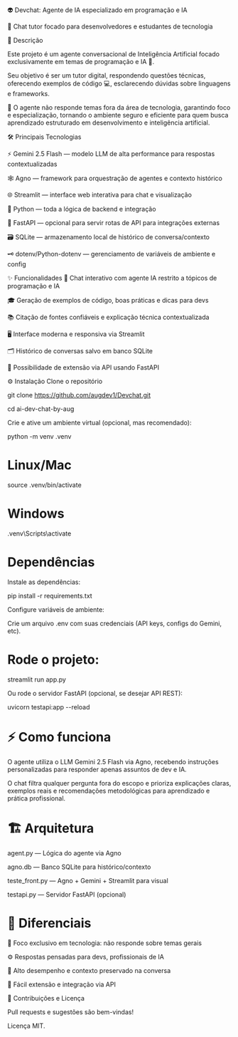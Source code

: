 👽 Devchat: Agente de IA especializado em programação e IA

💬 Chat tutor focado para desenvolvedores e estudantes de tecnologia

📝 Descrição

Este projeto é um agente conversacional de Inteligência Artificial focado exclusivamente em temas de programação e IA 🤖.

Seu objetivo é ser um tutor digital, respondendo questões técnicas, oferecendo exemplos de código 💻, esclarecendo dúvidas sobre linguagens e frameworks.


🚫 O agente não responde temas fora da área de tecnologia, garantindo foco e especialização, tornando o ambiente seguro e eficiente para quem busca aprendizado estruturado em desenvolvimento e inteligência artificial.

🛠️ Principais Tecnologias

⚡ Gemini 2.5 Flash — modelo LLM de alta performance para respostas contextualizadas

🕸️ Agno — framework para orquestração de agentes e contexto histórico

🌐 Streamlit — interface web interativa para chat e visualização

🐍 Python — toda a lógica de backend e integração

🚀 FastAPI — opcional para servir rotas de API para integrações externas

🗃️ SQLite — armazenamento local de histórico de conversa/contexto

🗝️ dotenv/Python-dotenv — gerenciamento de variáveis de ambiente e config

✨ Funcionalidades
💬 Chat interativo com agente IA restrito a tópicos de programação e IA

🎓 Geração de exemplos de código, boas práticas e dicas para devs

📚 Citação de fontes confiáveis e explicação técnica contextualizada

🖥️ Interface moderna e responsiva via Streamlit

🗂️ Histórico de conversas salvo em banco SQLite

🚀 Possibilidade de extensão via API usando FastAPI

⚙️ Instalação
Clone o repositório


git clone https://github.com/augdev1/Devchat.git

cd ai-dev-chat-by-aug

Crie e ative um ambiente virtual (opcional, mas recomendado):


python -m venv .venv
# Linux/Mac
source .venv/bin/activate

# Windows

.venv\Scripts\activate 

# Dependências
Instale as dependências:

pip install -r requirements.txt

Configure variáveis de ambiente:

Crie um arquivo .env com suas credenciais (API keys, configs do Gemini, etc).

# Rode o projeto:

streamlit run app.py

Ou rode o servidor FastAPI (opcional, se desejar API REST):

uvicorn testapi:app --reload
# ⚡ Como funciona
O agente utiliza o LLM Gemini 2.5 Flash via Agno, recebendo instruções personalizadas para responder apenas assuntos de dev e IA.

O chat filtra qualquer pergunta fora do escopo e prioriza explicações claras, exemplos reais e recomendações metodológicas para aprendizado e prática profissional.

# 🏗️ Arquitetura

agent.py — Lógica do agente via Agno

agno.db — Banco SQLite para histórico/contexto

teste_front.py — Agno + Gemini + Streamlit para visual

testapi.py — Servidor FastAPI (opcional)

# 🚩 Diferenciais

🎯 Foco exclusivo em tecnologia: não responde sobre temas gerais

⚙️ Respostas pensadas para devs, profissionais de IA

🚀 Alto desempenho e contexto preservado na conversa

🔌 Fácil extensão e integração via API

🤝 Contribuições e Licença

Pull requests e sugestões são bem-vindas!

Licença MIT.
